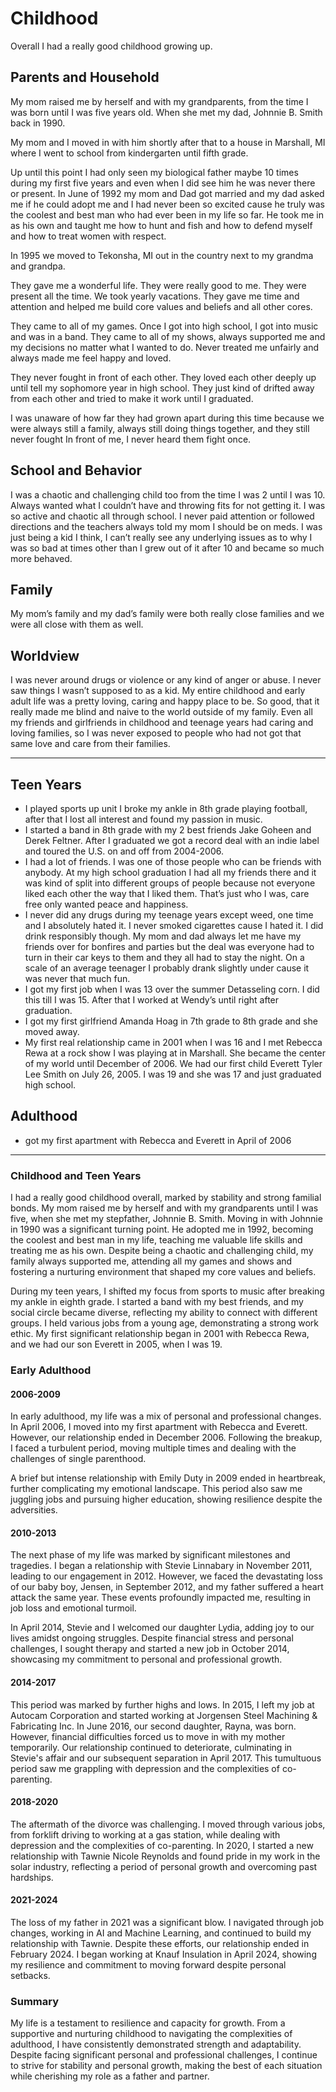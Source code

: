 # Childhood

Overall I had a really good childhood growing up.

## Parents and Household

My mom raised me by herself and with my grandparents, from the time I was born until I was five years old. When she met my dad, Johnnie B. Smith back in 1990.

My mom and I moved in with him shortly after that to a house in Marshall, MI where I went to school from kindergarten until fifth grade.

Up until this point I had only seen my biological father maybe 10 times during my first five years and even when I did see him he was never there or present. In June of 1992 my mom and Dad got married and my dad asked me if he could adopt me and I had never been so excited cause he truly was the coolest and best man who had ever been in my life so far. He took me in as his own and taught me how to hunt and fish and how to defend myself and how to treat women with respect.

In 1995 we moved to Tekonsha, MI out in the country next to my grandma and grandpa.

They gave me a wonderful life. They were really good to me. They were present all the time. We took yearly vacations. They gave me time and attention and helped me build core values and beliefs and all other cores.

They came to all of my games. Once I got into high school, I got into music and was in a band.
They came to all of my shows, always supported me and my decisions no matter what I wanted to do. Never treated me unfairly and always made me feel happy and loved.

They never fought in front of each other. They loved each other deeply up until tell my sophomore year in high school. They just kind of drifted away from each other and tried to make it work until I graduated.

I was unaware of how far they had grown apart during this time because we were always still a family, always still doing things together, and they still never fought In front of me, I never heard them fight once.

## School and Behavior

I was a chaotic and challenging child too from the time I was 2 until I was 10. Always wanted what I couldn’t have and throwing fits for not getting it. I was so active and chaotic all through school. I never paid attention or followed directions and the teachers always told my mom I should be on meds. I was just being a kid I think, I can’t really see any underlying issues as to why I was so bad at times other than I grew out of it after 10 and became so much more behaved.

## Family

My mom’s family and my dad’s family were both really close families and we were all close with them as well.

## Worldview

I was never around drugs or violence or any kind of anger or abuse. I never saw things I wasn’t supposed to as a kid. My entire childhood and early adult life was a pretty loving, caring and happy place to be. So good, that it really made me blind and naive to the world outside of my family. Even all my friends and girlfriends in childhood and teenage years had caring and loving families, so I was never exposed to people who had not got that same love and care from their families.

---

## Teen Years

- I played sports up unit I broke my ankle in 8th grade playing football, after that I lost all interest and found my passion in music.
- I started a band in 8th grade with my 2 best friends Jake Goheen and Derek Feltner. After I graduated we got a record deal with an indie label and toured the U.S. on and off from 2004-2006.
- I had a lot of friends. I was one of those people who can be friends with anybody. At my high school graduation I had all my friends there and it was kind of split into different groups of people because not everyone liked each other the way that I liked them. That’s just who I was, care free only wanted peace and happiness.
- I never did any drugs during my teenage years except weed, one time and I absolutely hated it. I never smoked cigarettes cause I hated it. I did drink responsibly though. My mom and dad always let me have my friends over for bonfires and parties but the deal was everyone had to turn in their car keys to them and they all had to stay the night. On a scale of an average teenager I probably drank slightly under cause it was never that much fun.
- I got my first job when I was 13 over the summer Detasseling corn. I did this till I was 15. After that I worked at Wendy’s until right after graduation.
- I got my first girlfriend Amanda Hoag in 7th grade to 8th grade and she moved away.
- My first real relationship came in 2001 when I was 16 and I met Rebecca Rewa at a rock show I was playing at in Marshall. She became the center of my world until December of 2006. We had our first child Everett Tyler Lee Smith on July 26, 2005. I was 19 and she was 17 and just graduated high school.

## Adulthood

- got my first apartment with Rebecca and Everett in April of 2006


---

### Childhood and Teen Years

I had a really good childhood overall, marked by stability and strong familial bonds. My mom raised me by herself and with my grandparents until I was five, when she met my stepfather, Johnnie B. Smith. Moving in with Johnnie in 1990 was a significant turning point. He adopted me in 1992, becoming the coolest and best man in my life, teaching me valuable life skills and treating me as his own. Despite being a chaotic and challenging child, my family always supported me, attending all my games and shows and fostering a nurturing environment that shaped my core values and beliefs.

During my teen years, I shifted my focus from sports to music after breaking my ankle in eighth grade. I started a band with my best friends, and my social circle became diverse, reflecting my ability to connect with different groups. I held various jobs from a young age, demonstrating a strong work ethic. My first significant relationship began in 2001 with Rebecca Rewa, and we had our son Everett in 2005, when I was 19.

### Early Adulthood

#### 2006-2009

In early adulthood, my life was a mix of personal and professional changes. In April 2006, I moved into my first apartment with Rebecca and Everett. However, our relationship ended in December 2006. Following the breakup, I faced a turbulent period, moving multiple times and dealing with the challenges of single parenthood.

A brief but intense relationship with Emily Duty in 2009 ended in heartbreak, further complicating my emotional landscape. This period also saw me juggling jobs and pursuing higher education, showing resilience despite the adversities.

#### 2010-2013

The next phase of my life was marked by significant milestones and tragedies. I began a relationship with Stevie Linnabary in November 2011, leading to our engagement in 2012. However, we faced the devastating loss of our baby boy, Jensen, in September 2012, and my father suffered a heart attack the same year. These events profoundly impacted me, resulting in job loss and emotional turmoil.

In April 2014, Stevie and I welcomed our daughter Lydia, adding joy to our lives amidst ongoing struggles. Despite financial stress and personal challenges, I sought therapy and started a new job in October 2014, showcasing my commitment to personal and professional growth.

#### 2014-2017

This period was marked by further highs and lows. In 2015, I left my job at Autocam Corporation and started working at Jorgensen Steel Machining & Fabricating Inc. In June 2016, our second daughter, Rayna, was born. However, financial difficulties forced us to move in with my mother temporarily. Our relationship continued to deteriorate, culminating in Stevie's affair and our subsequent separation in April 2017. This tumultuous period saw me grappling with depression and the complexities of co-parenting.

#### 2018-2020

The aftermath of the divorce was challenging. I moved through various jobs, from forklift driving to working at a gas station, while dealing with depression and the complexities of co-parenting. In 2020, I started a new relationship with Tawnie Nicole Reynolds and found pride in my work in the solar industry, reflecting a period of personal growth and overcoming past hardships.

#### 2021-2024

The loss of my father in 2021 was a significant blow. I navigated through job changes, working in AI and Machine Learning, and continued to build my relationship with Tawnie. Despite these efforts, our relationship ended in February 2024. I began working at Knauf Insulation in April 2024, showing my resilience and commitment to moving forward despite personal setbacks.

### Summary

My life is a testament to resilience and capacity for growth. From a supportive and nurturing childhood to navigating the complexities of adulthood, I have consistently demonstrated strength and adaptability. Despite facing significant personal and professional challenges, I continue to strive for stability and personal growth, making the best of each situation while cherishing my role as a father and partner.
